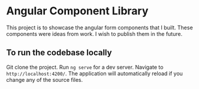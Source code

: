 # Angular Component Library

This project is to showcase the angular form <link rel="stylesheet" href="https://fonts.googleapis.com/css2?family=Material+Symbols+Outlined:opsz,wght,FILL,GRAD@20..48,100..700,0..1,-50..200" /> components that I built. These components were ideas from work.
I wish to publish them in the future.

## To run the codebase locally

Git clone the project.
Run `ng serve` for a dev server. Navigate to `http://localhost:4200/`. The application will automatically reload if you change any of the source files.
